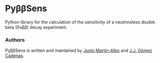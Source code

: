 # PyββSens

Python library for the calculation of the sensitivity of a neutrinoless double beta (0νββ) decay experiment.

### Authors

PyββSens is written and mantained by [Justo Martín-Albo](http://next.ific.uv.es/) and [J.J. Gómez Cadenas](http://next.ific.uv.es/).
